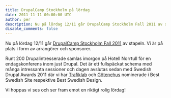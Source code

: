 ```yaml
---
title: DrupalCamp Stockholm på lördag
date: 2011-11-11 00:00:00 UTC
author: per
description: Nu på lördag 12/11 går DrupalCamp Stockholm Fall 2011 av stapeln. Vi är på plats i form av arrangörer och sponsorer.
disable_comments: false
---
```


<p>Nu på lördag 12/11 går <a href="http://fall2011.drupalcamp.se">DrupalCamp Stockholm Fall 2011</a> av stapeln. Vi är på plats i form av arrangörer och sponsorer.</p>
<p>Runt 200 Drupalintresserade samlas imorgon på Hotell Norrtull för en endagskonferens inom just Drupal. Det är ett fullspäckat schema med många intressanta sessioner och dagen avslutas sedan med Swedish Drupal Awards 2011 där vi har <a href="http://www.trafiklab.se">Trafiklab</a> och <a href="http://www.gotenehus.se">Götenehus</a> nominerade i Best Swedish Site respektive Best Swedish Design.</p>
<p>Vi hoppas vi ses och ser fram emot en riktigt rolig lördag!</p>
